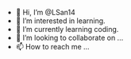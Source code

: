 - 👋 Hi, I’m @LSan14
- 👀 I’m interested in learning.
- 🌱 I’m currently learning coding.
- 💞️ I’m looking to collaborate on ...
- 📫 How to reach me ...

<!---
LSan14/LSan14 is a ✨ special ✨ repository because its `README.md` (this file) appears on your GitHub profile.
You can click the Preview link to take a look at your changes.
--->
